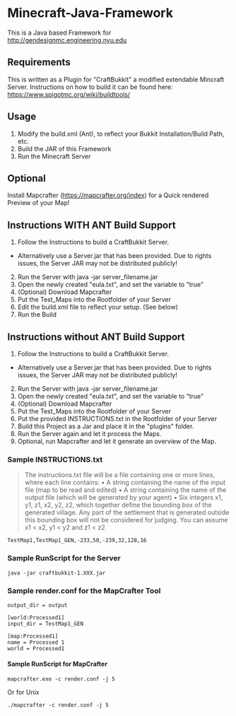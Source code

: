 # Minecraft-Java-Framework
This is a Java based Framework for http://gendesignmc.engineering.nyu.edu

## Requirements
This is written as a Plugin for "CraftBukkit" a modified extendable Mincraft Server.
Instructions on how to build it can be found here: https://www.spigotmc.org/wiki/buildtools/

## Usage
1. Modify the build.xml (Ant), to reflect your Bukkit Installation/Build Path, etc.
2. Build the JAR of this Framework
3. Run the Minecraft Server

## Optional
Install Mapcrafter (https://mapcrafter.org/index) for a Quick rendered Preview of your Map!

## Instructions WITH ANT Build Support
1. Follow the Instructions to build a CraftBukkit Server.
-  Alternatively use a Server.jar that has been provided. Due to rights issues, the Server JAR may not be distributed publicly!
2. Run the Server with java -jar server_filename.jar
3. Open the newly created "eula.txt", and set the variable to "true"
4. (Optional) Download Mapcrafter
5. Put the Test_Maps into the Rootfolder of your Server
6. Edit the build.xml file to reflect your setup. (See below)
7. Run the Build

## Instructions without ANT Build Support
1. Follow the Instructions to build a CraftBukkit Server.
-  Alternatively use a Server.jar that has been provided. Due to rights issues, the Server JAR may not be distributed publicly!
2. Run the Server with java -jar server_filename.jar
3. Open the newly created "eula.txt", and set the variable to "true"
4. (Optional) Download Mapcrafter
5. Put the Test_Maps into the Rootfolder of your Server
6. Put the provided INSTRUCTIONS.txt in the Rootfolder of your Server
7. Build this Project as a Jar and place it in the "plugins" folder.
8. Run the Server again and let it process the Maps.
9. Optional, run Mapcrafter and let it generate an overview of the Map.

### Sample INSTRUCTIONS.txt
> The instructions.txt file will be a file containing one or more lines, where each line contains: 
> • A string containing the name of the input file (map to be read and edited) 
> • A string containing the name of the output file (which will be generated by your agent) 
> • Six integers x1, y1, z1, x2, y2, z2, which together define the bounding box of the generated village. Any part of the settlement that is generated outside this bounding box will not be considered for judging. You can assume x1 < x2, y1 < y2 and z1 < z2 

```
TestMap1,TestMap1_GEN,-233,50,-239,32,128,16
```

### Sample RunScript for the Server
```
java -jar craftbukkit-1.XXX.jar
```

### Sample render.conf for the MapCrafter Tool 
```
output_dir = output

[world:Processed1]
input_dir = TestMap1_GEN

[map:Processed1]
name = Processed 1
world = Processed1
```

#### Sample RunScript for MapCrafter
```
mapcrafter.exe -c render.conf -j 5
```

Or for Unix
```
./mapcrafter -c render.conf -j 5
```
